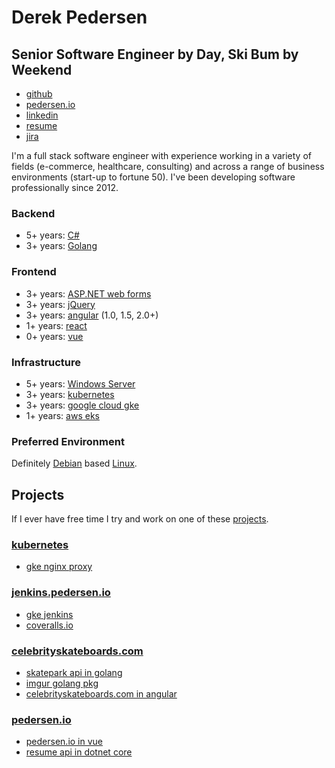 # Derek Pedersen 

## **Senior Software Engineer** by Day, Ski Bum by Weekend ##

- [github](https://www.github.com/derekpedersen) 
- [pedersen.io](https://www.pedersen.io) 
- [linkedin](https://www.linkedin.com/in/derek-pedersen-67105415/)
- <a href="https://derek.pedersen.io/api/resume/download" target="_blank">resume</a>
- [jira](https://derekpedersen.atlassian.net/secure/RapidBoard.jspa?projectKey=DP&rapidView=7)

I'm a full stack software engineer with experience working in a variety of fields (e-commerce, healthcare, consulting) and across a range of business environments (start-up to fortune 50). I've been developing software professionally since 2012.

### Backend ###

- 5+ years: [C#](https://docs.microsoft.com/en-us/dotnet/csharp/)
- 3+ years: [Golang](https://golang.org/)

### Frontend ###

- 3+ years: [ASP.NET web forms](https://www.asp.net/web-forms)
- 3+ years: [jQuery](https://jquery.com/)
- 3+ years: [angular](https://angular.io/) (1.0, 1.5, 2.0+)
- 1+ years: [react](https://reactjs.org/)
- 0+ years: [vue](https://vuejs.org/)

### Infrastructure ###

- 5+ years: [Windows Server](https://en.wikipedia.org/wiki/Windows_Server)
- 3+ years: [kubernetes](https://kubernetes.io/)
- 3+ years: [google cloud gke](https://cloud.google.com/)
- 1+ years: [aws eks](https://aws.amazon.com/eks/)

### Preferred Environment ###

Definitely [Debian](https://www.debian.org/) based [Linux](https://www.linuxfoundation.org/).

## Projects ##

If I ever have free time I try and work on one of these [projects]((https://derekpedersen.atlassian.net/secure/RapidBoard.jspa?projectKey=DP&rapidView=7)).

### [kubernetes](https://cloud.google.com/kubernetes-engine/) ###

- [gke nginx proxy](https://github.com/derekpedersen/gke-nginx-proxy)

### [jenkins.pedersen.io](https://jenkins.pedersen.io) ###

- [gke jenkins](https://github.com/derekpedersen/gke-jenkins)
- [coveralls.io](https://coveralls.io/github/derekpedersen)

### [celebrityskateboards.com](https://celebrityskateboards.com) ###

- [skatepark api in golang](https://github.com/derekpedersen/skatepark-api-go)
- [imgur golang pkg](https://github.com/derekpedersen/imgur-go)
- [celebrityskateboards.com in angular](https://github.com/derekpedersen/celebrityskateboards-spa-angular)

### [pedersen.io](https://pedersen.io) ###

- [pedersen.io in vue](https://github.com/derekpedersen/pedersen.io-spa-vue)
- [resume api in dotnet core](https://github.com/derekpedersen/resume-api-dotnetcore)